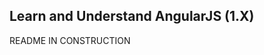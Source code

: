 Learn and Understand AngularJS (1.X)
--------------------------------------------------
README IN CONSTRUCTION